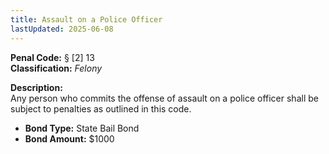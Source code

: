 ```yaml
---
title: Assault on a Police Officer
lastUpdated: 2025-06-08
---
```


**Penal Code:** § [2] 13  
**Classification:** *Felony*

**Description:**  
Any person who commits the offense of assault on a police officer shall be subject to penalties as outlined in this code.

- **Bond Type:** State Bail Bond  
- **Bond Amount:** $1000
